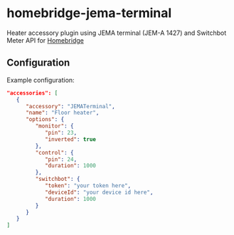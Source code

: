 # homebridge-jema-terminal

Heater accessory plugin using JEMA terminal (JEM-A 1427) and Switchbot Meter API for [Homebridge](https://github.com/homebridge/homebridge)

## Configuration

Example configuration:

```json
"accessories": [
   {
      "accessory": "JEMATerminal",
      "name": "Floor heater",
      "options": {
         "monitor": {
            "pin": 23,
            "inverted": true
         },
         "control": {
            "pin": 24,
            "duration": 1000
         },
         "switchbot": {
            "token": "your token here",
            "deviceId": "your device id here",
            "duration": 1000
         }
      }
   }
]
```
